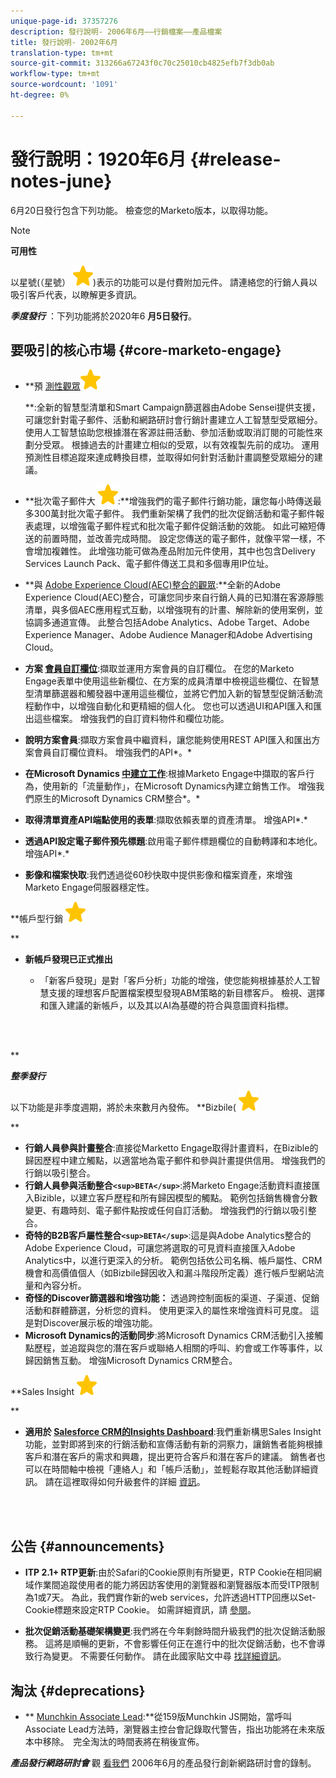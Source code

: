 ```yaml
---
unique-page-id: 37357276
description: 發行說明- 2006年6月——行銷檔案——產品檔案
title: 發行說明- 2002年6月
translation-type: tm+mt
source-git-commit: 313266a67243f0c70c25010cb4825efb7f3db0ab
workflow-type: tm+mt
source-wordcount: '1091'
ht-degree: 0%

---
```



# 發行說明：1920年6月 {#release-notes-june}

6月20日發行包含下列功能。 檢查您的Marketo版本，以取得功能。

>[!NOTE]
>
>**可用性**
>
>以星號(（星號） ![](assets/star-yellow.svg))表示的功能可以是付費附加元件。 請連絡您的行銷人員以吸引客戶代表，以瞭解更多資訊。

***季度發行*** ：下列功能將於2020年6 **月5日發行**。

## 要吸引的核心市場 {#core-marketo-engage}

* **預 [測性觀眾](https://help.marketo.com/hc/en-us/articles/360045746253)![（星型）](assets/star-yellow.svg)

   **:全新的智慧型清單和Smart Campaign篩選器由Adobe Sensei提供支援，可讓您針對電子郵件、活動和網路研討會行銷計畫建立人工智慧型受眾細分。 使用人工智慧協助您根據潛在客源註冊活動、參加活動或取消訂閱的可能性來劃分受眾。 根據過去的計畫建立相似的受眾，以有效複製先前的成功。 運用預測性目標追蹤來達成轉換目標，並取得如何針對活動計畫調整受眾細分的建議。
* **批次電子郵件大 ![幅提升（星級）](assets/star-yellow.svg):**增強我們的電子郵件行銷功能，讓您每小時傳送最多300萬封批次電子郵件。 我們重新架構了我們的批次促銷活動和電子郵件報表處理，以增強電子郵件程式和批次電子郵件促銷活動的效能。 如此可縮短傳送的前置時間，並改善完成時間。 設定您傳送的電子郵件，就像平常一樣，不會增加複雜性。 此增強功能可做為產品附加元件使用，其中也包含Delivery Services Launch Pack、電子郵件傳送工具和多個專用IP位址。
* **與 [Adobe Experience Cloud(AEC)整合的觀眾](https://docs.marketo.com/x/ogI6Ag):**全新的Adobe Experience Cloud(AEC)整合，可讓您同步來自行銷人員的已知潛在客源靜態清單，與多個AEC應用程式互動，以增強現有的計畫、解除新的使用案例，並協調多通道宣傳。 此整合包括Adobe Analytics、Adobe Target、Adobe Experience Manager、Adobe Audience Manager和Adobe Advertising Cloud。
* **方案 [會員自訂欄位](https://docs.marketo.com/x/MQA6Ag)**:擷取並運用方案會員的自訂欄位。 在您的Marketo Engage表單中使用這些新欄位、在方案的成員清單中檢視這些欄位、在智慧型清單篩選器和觸發器中運用這些欄位，並將它們加入新的智慧型促銷活動流程動作中，以增強自動化和更精細的個人化。 您也可以透過UI和API匯入和匯出這些檔案。 增強我們的自訂資料物件和欄位功能。
* **說明方案會員**:擷取方案會員中繼資料，讓您能夠使用REST API匯入和匯出方案會員自訂欄位資料。 增強我們的API*。*

* **在Microsoft Dynamics [中建立工作](https://docs.marketo.com/x/jQM6Ag)**:根據Marketo Engage中擷取的客戶行為，使用新的「流量動作」，在Microsoft Dynamics內建立銷售工作。 增強我們原生的Microsoft Dynamics CRM整合*。*

* **取得清單資產API端點使用的表單**:擷取依賴表單的資產清單。 增強API*.*

* **透過API設定電子郵件預先標題**:啟用電子郵件標題欄位的自動轉譯和本地化。 增強API*.*

* **影像和檔案快取**:我們透過從60秒快取中提供影像和檔案資產，來增強Marketo Engage伺服器穩定性。

**帳戶型行銷 ![（星型）](assets/star-yellow.svg)

**

* **新帳戶發現已正式推出**

   * 「新客戶發現」是對「客戶分析」功能的增強，使您能夠根據基於人工智慧支援的理想客戶配置檔案模型發現ABM策略的新目標客戶。 檢視、選擇和匯入建議的新帳戶，以及其以AI為基礎的符合與意圖資料指標。

<br> 

**

***整季發行***

以下功能是非季度週期，將於未來數月內發佈。
**Bizbile( ![星形)](assets/star-yellow.svg)

**

* **行銷人員參與計畫整合**:直接從Marketto Engage取得計畫資料，在Bizible的歸因歷程中建立觸點，以適當地為電子郵件和參與計畫提供信用。 增強我們的行銷以吸引整合。
* **行銷人員參與活動整合`<sup>BETA</sup>`**:將Marketo Engage活動資料直接匯入Bizible，以建立客戶歷程和所有歸因模型的觸點。 範例包括銷售機會分數變更、有趣時刻、電子郵件點按或任何自訂活動。 增強我們的行銷以吸引整合。
* **奇特的B2B客戶屬性整合`<sup>BETA</sup>`**:這是與Adobe Analytics整合的Adobe Experience Cloud，可讓您將選取的可見資料直接匯入Adobe Analytics中，以進行更深入的分析。 範例包括依公司名稱、帳戶屬性、CRM機會和高價值個人（如Bizbile歸因收入和漏斗階段所定義）進行帳戶型網站流量和內容分析。
* **奇怪的Discover篩選器和增強功能：** 透過跨控制面板的渠道、子渠道、促銷活動和群體篩選，分析您的資料。 使用更深入的屬性來增強資料可見度。 這是對Discover展示板的增強功能。
* **Microsoft Dynamics的活動同步**:將Microsoft Dynamics CRM活動引入接觸點歷程，並追蹤與您的潛在客戶或聯絡人相關的呼叫、約會或工作等事件，以歸因銷售互動。 增強Microsoft Dynamics CRM整合。

**Sales Insight ![（星型）](assets/star-yellow.svg)

**

* **適用於 [Salesforce CRM的Insights Dashboard](https://docs.marketo.com/x/EoGMAg)**:我們重新構思Sales Insight功能，並對即將到來的行銷活動和宣傳活動有新的洞察力，讓銷售者能夠根據客戶和潛在客戶的需求和興趣，提出更符合客戶和潛在客戶的建議。 銷售者也可以在時間軸中檢視「連絡人」和「帳戶活動」，並輕鬆存取其他活動詳細資訊。 請在這裡取得如何升級套件的詳細 [資訊](https://docs.marketo.com/x/F4GMAg)。

<br> 

## 公告 {#announcements}

* **ITP 2.1+ RTP更新**:由於Safari的Cookie原則有所變更，RTP Cookie在相同網域作業間追蹤使用者的能力將因訪客使用的瀏覽器和瀏覽器版本而受ITP限制為1或7天。 為此，我們實作新的web services，允許透過HTTP回應以Set-Cookie標題來設定RTP Cookie。 如需詳細資訊，請 [參閱](https://nation.marketo.com/t5/Knowledgebase/Browser-Cookie-Updates-How-Marketo-RTP-Is-Affected/ta-p/299603)。

* **批次促銷活動基礎架構變更**:我們將在今年剩餘時間升級我們的批次促銷活動服務。 這將是順暢的更新，不會影響任何正在進行中的批次促銷活動，也不會導致行為變更。 不需要任何動作。 請在此國家貼文中尋 [找詳細資訊](https://nation.marketo.com/t5/Product-Documents/Batch-Campaign-Processing-Infrastructure-Update/ta-p/301374)。

## 淘汰 {#deprecations}

* ** [Munchkin Associate Lead](https://developers.marketo.com/blog/deprecation-of-munchkin-associate-lead-method/):**從159版Munchkin JS開始，當呼叫Associate Lead方法時，瀏覽器主控台會記錄取代警告，指出功能將在未來版本中移除。  完全淘汰的時間表將在稍後宣佈。

***產品發行網路研討會*** 觀 [看我們](https://engage.marketo.com/June-Release-2020-On-Demand.html) 2006年6月的產品發行創新網路研討會的錄制。
